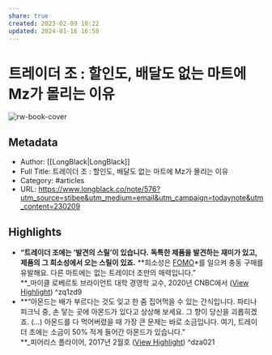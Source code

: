 ```yaml
---
share: true
created: 2023-02-09 10:22
updated: 2024-01-16 16:58
---
```


# 트레이더 조 : 할인도, 배달도 없는 마트에 Mz가 몰리는 이유

![rw-book-cover](https://longblack-contens.s3.ap-northeast-2.amazonaws.com/image/20230208/16758316778bb2e37ffb5779e5b3ef49d166210fdd.jpg)

## Metadata
- Author: [[LongBlack|LongBlack]]
- Full Title: 트레이더 조 : 할인도, 배달도 없는 마트에 Mz가 몰리는 이유
- Category: #articles
- URL: https://www.longblack.co/note/576?utm_source=stibee&utm_medium=email&utm_campaign=todaynote&utm_content=230209

## Highlights
- **“트레이더 조에는 ‘발견의 스릴’이 있습니다.** **독특한 제품을 발견하는 재미가 있고, 제품의 그 희소성에서 오는 스릴이 있죠.** **희소성은 [FOMO](https://longblack.co/note/423)*를 일으켜 충동 구매를 유발해요. 다른 마트에는 없는 트레이더 조만의 매력입니다.”  
  **_마이클 로베르토 브라이언트 대학 경영학 교수, 2020년 CNBC에서 ([View Highlight](https://read.readwise.io/read/01grsw34gsz08vw82k7xc29rzn)) ^zq1zd9
- **“아몬드는 배가 부르다는 것도 잊고 한 줌 집어먹을 수 있는 간식입니다. 파티나 피크닉 중, 손 닿는 곳에 아몬드가 있다고 상상해 보세요. 그 향이 당신을 괴롭히겠죠. (...) 아몬드를 다 먹어버렸을 때 가장 큰 문제는 바로 소금입니다. 여기, 트레이더 조에는 소금이 50% 적게 들어간 아몬드가 있습니다.”  
  **_피어리스 플라이어, 2017년 2월호 ([View Highlight](https://read.readwise.io/read/01grsw3jmpbk4zvt2hqdkfkg5r)) ^dza021
